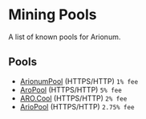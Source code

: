 # Mining Pools

A list of known pools for Arionum.

## Pools

- [ArionumPool](https://arionumpool.com) (HTTPS/HTTP) `1% fee`
- [AroPool](https://aropool.com) (HTTPS/HTTP) `5% fee`
- [ARO.Cool](https://aro.cool) (HTTPS/HTTP) `2% fee`
- [ArioPool](https://pool.ariochain.info) (HTTPS/HTTP) `2.75% fee`

